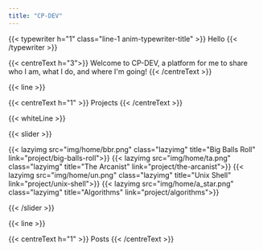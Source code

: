 ```yaml
---
title: "CP-DEV"
---
```

{{< typewriter h="1" class="line-1 anim-typewriter-title" >}} Hello {{< /typewriter >}}

{{< centreText h="3">}} Welcome to CP-DEV, a platform for me to share who I am, what I do,
 and where I'm going! {{< /centreText >}}

{{< line >}}

{{< centreText h="1" >}} Projects {{< /centreText >}}

{{< whiteLine >}}

{{< slider >}}

{{< lazyimg src="img/home/bbr.png" class="lazyimg" title="Big Balls Roll" link="project/big-balls-roll">}}
{{< lazyimg src="img/home/ta.png" class="lazyimg" title="The Arcanist" link="project/the-arcanist">}}
{{< lazyimg src="img/home/un.png" class="lazyimg" title="Unix Shell" link="project/unix-shell">}}
{{< lazyimg src="img/home/a_star.png" class="lazyimg" title="Algorithms" link="project/algorithms">}}

{{< /slider >}}

{{< line >}}

{{< centreText h="1" >}} Posts {{< /centreText >}}

